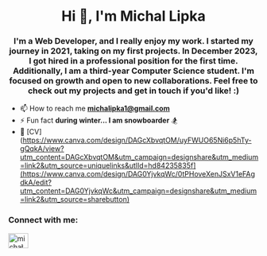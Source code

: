 <h1 align="center">Hi 👋, I'm Michal Lipka</h1>
<h3 align="center">I'm a Web Developer, and I really enjoy my work. I started my journey in 2021, taking on my first projects. In December 2023, I got hired in a professional position for the first time. Additionally, I am a third-year Computer Science student. I'm focused on growth and open to new collaborations. Feel free to check out my projects and get in touch if you'd like! :)</h3>

- 📫 How to reach me **michalipka1@gmail.com**
- ⚡ Fun fact **during winter... I am snowboarder** 🏂
- 📄 [CV](https://www.canva.com/design/DAGcXbvqtOM/uyFWUO65Ni6p5hTy-gQqkA/view?utm_content=DAGcXbvqtOM&utm_campaign=designshare&utm_medium=link2&utm_source=uniquelinks&utlId=hd84235835f](https://www.canva.com/design/DAG0YjvkqWc/0tPHoveXenJSxV1eFAgdkA/edit?utm_content=DAG0YjvkqWc&utm_campaign=designshare&utm_medium=link2&utm_source=sharebutton)

<h3 align="left">Connect with me:</h3>
<p align="left">
<a href="https://linkedin.com/in/michal-lipka-fe" target="blank"><img align="center" src="https://raw.githubusercontent.com/rahuldkjain/github-profile-readme-generator/master/src/images/icons/Social/linked-in-alt.svg" alt="michał lipka" height="30" width="40" /></a>
</p>
